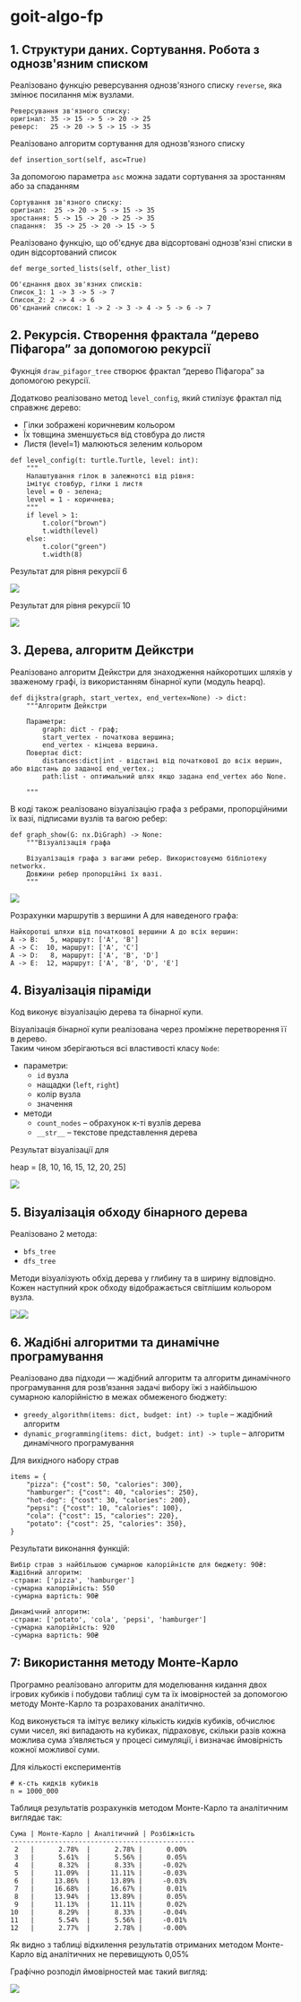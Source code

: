 # goit-algo-fp

## 1. Структури даних. Сортування. Робота з однозв'язним списком

Реалізовано функцію реверсування однозв'язного списку `reverse`, яка змінює посилання між вузлами.

```
Реверсування зв'язного списку:
оригінал: 35 -> 15 -> 5 -> 20 -> 25
реверс:   25 -> 20 -> 5 -> 15 -> 35 
```

Реалізовано алгоритм сортування для однозв'язного списку

```Py
def insertion_sort(self, asc=True) 
```

За допомогою параметра `asc` можна задати сортування за зростанням або за спаданням

```
Сортування зв'язного списку:
оригінал:  25 -> 20 -> 5 -> 15 -> 35
зростання: 5 -> 15 -> 20 -> 25 -> 35
спадання:  35 -> 25 -> 20 -> 15 -> 5
```

Реалізовано функцію, що об'єднує два відсортовані однозв'язні списки в один відсортований список

```Py
def merge_sorted_lists(self, other_list)	

Об'єднання двох зв'язних списків:
Список_1: 1 -> 3 -> 5 -> 7
Список_2: 2 -> 4 -> 6
Об'єднаний список: 1 -> 2 -> 3 -> 4 -> 5 -> 6 -> 7
```

## 2. Рекурсія. Створення фрактала “дерево Піфагора” за допомогою рекурсії

Фукнція `draw_pifagor_tree` створює фрактал “дерево Піфагора” за допомогою рекурсії.

Додатково реалізовано метод `level_config`, який стилізує фрактал під справжнє дерево:

-   Гілки зображені коричневим кольором
-   Їх товщина зменшується від стовбура до листя
-   Листя (level=1) малюються зеленим кольором

```Py
def level_config(t: turtle.Turtle, level: int):
    """
    Налаштування гілок в залежнотсі від рівня:
    імітує стовбур, гілки і листя
    level = 0 - зелена;
    level = 1 - коричнева;
    """
    if level > 1:
        t.color("brown")
        t.width(level)
    else:
        t.color("green")
        t.width(8)
```

Результат для рівня рекурсії 6

![](md.media/050f8870f064a5d21dd58854eb4624b7.png)

Результат для рівня рекурсії 10

![](md.media/a91e191e45f0d6a713b1f77fe7e1d3a7.png)

## 3. Дерева, алгоритм Дейкстри

Реалізовано алгоритм Дейкстри для знаходження найкоротших шляхів у зваженому графі, із використанням бінарної купи (модуль heapq).

```Py
def dijkstra(graph, start_vertex, end_vertex=None) -> dict:
    """Алгоритм Дейкстри

    Параметри:
        graph: dict - граф;
        start_vertex - початкова вершина;
        end_vertex - кінцева вершина.
    Повертає dict:
        distances:dict|int - відстані від початкової до всіх вершин, або відстань до заданої end_vertex.;
        path:list - оптимальний шлях якщо задана end_vertex або None.

    """
```

В коді також реалізовано візуалізацію графа з ребрами, пропорційними їх вазі, підписами вузлів та вагою ребер:

```Py
def graph_show(G: nx.DiGraph) -> None:
    """Візуалізація графа

    Візуалізація графа з вагами ребер. Використовуємо бібліотеку networkx.
    Довжини ребер пропорційні їх вазі.
    """
```

![](md.media/f95994766714b066ebaa5ee91a40b402.png)

Розрахунки маршрутів з вершини A для наведеного графа:

```
Найкоротші шляхи від початкової вершини A до всіх вершин:
A -> B:   5, маршрут: ['A', 'B']
A -> C:  10, маршрут: ['A', 'C']
A -> D:   8, маршрут: ['A', 'B', 'D']
A -> E:  12, маршрут: ['A', 'B', 'D', 'E']
```

## 4. Візуалізація піраміди

Код виконує візуалізацію дерева та бінарної купи.

Візуалізація бінарної купи реалізована через проміжне перетворення її в дерево.  
Таким чином зберігаються всі властивості класу `Node`:

-   параметри:
    -   `id` вузла
    -   нащадки (`left`, `right`)
    -   колір вузла
    -   значення
-   методи
    -   `count_nodes` – обрахунок к-ті вузлів дерева
    -   `__str__` – текстове представлення дерева

Результат візуалізації для

heap = [8, 10, 16, 15, 12, 20, 25]

![](md.media/10718f23179cd30da22da42c3c6e25d8.png)

## 5. Візуалізація обходу бінарного дерева

Реалізовано 2 метода:

-   `bfs_tree`
-   `dfs_tree`

Методи візуалізують обхід дерева у глибину та в ширину відповідно.  
Кожен наступний крок обходу відображається світлішим кольором вузла.

![](md.media/358fa4b21105f4b92d6a583be22c8355.png)![](md.media/8b8c887d8439fafee0ad746ed770fe77.png)

## 6. Жадібні алгоритми та динамічне програмування

Реалізовано два підходи — жадібний алгоритм та алгоритм динамічного програмування для розв’язання задачі вибору їжі з найбільшою сумарною калорійністю в межах обмеженого бюджету:

-   `greedy_algorithm(items: dict, budget: int) -> tuple` – жадібний алгоритм
-   `dynamic_programming(items: dict, budget: int) -> tuple` – алгоритм динамічного програмування

Для вихідного набору страв

```Py
items = {
    "pizza": {"cost": 50, "calories": 300},
    "hamburger": {"cost": 40, "calories": 250},
    "hot-dog": {"cost": 30, "calories": 200},
    "pepsi": {"cost": 10, "calories": 100},
    "cola": {"cost": 15, "calories": 220},
    "potato": {"cost": 25, "calories": 350},
}
```

Результати виконання функцій:

```
Вибір страв з найбільшою сумарною калорійністю для бюджету: 90₴:
Жадібний алгоритм:
-страви: ['pizza', 'hamburger']
-сумарна калорійність: 550
-сумарна вартість: 90₴

Динамічний алгоритм:
-страви: ['potato', 'cola', 'pepsi', 'hamburger']
-сумарна калорійність: 920
-сумарна вартість: 90₴
```

## 7: Використання методу Монте-Карло

Програмно реалізовано алгоритм для моделювання кидання двох ігрових кубиків і побудови таблиці сум та їх імовірностей за допомогою методу Монте-Карло та розрахованих аналітично.

Код виконується та імітує велику кількість кидків кубиків, обчислює суми чисел, які випадають на кубиках, підраховує, скільки разів кожна можлива сума з’являється у процесі симуляції, і визначає ймовірність кожної можливої суми.

Для кількості експериментів

```Py
# к-сть кидків кубиків
n = 1000_000
```

Таблиця результатів розрахунків методом Монте-Карло та аналітичним виглядає так:

```
Сума | Монте-Карло | Аналітичний | Розбіжність
----------------------------------------------
 2   |      2.78%  |      2.78% |      0.00%
 3   |      5.61%  |      5.56% |      0.05%
 4   |      8.32%  |      8.33% |     -0.02%
 5   |     11.09%  |     11.11% |     -0.03%
 6   |     13.86%  |     13.89% |     -0.03%
 7   |     16.68%  |     16.67% |      0.01%
 8   |     13.94%  |     13.89% |      0.05%
 9   |     11.13%  |     11.11% |      0.02%
10   |      8.29%  |      8.33% |     -0.04%
11   |      5.54%  |      5.56% |     -0.01%
12   |      2.77%  |      2.78% |     -0.00%
```

Як видно з таблиці відхилення результатів отриманих методом Монте-Карло від аналітичних не перевищують 0,05%

Графічно розподіл ймовірностей має такий вигляд:

![](md.media/ca9f6211746085f757c7407be788f260.png)
